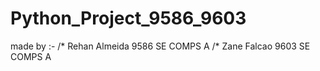 # Python_Project_9586_9603
made by :-
/* Rehan Almeida 9586 SE COMPS A
/* Zane Falcao 9603 SE COMPS A
